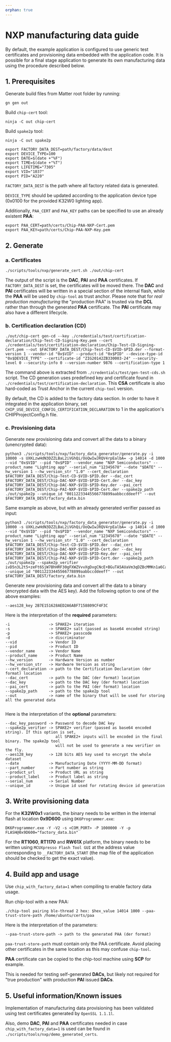 ```yaml
---
orphan: true
---
```


# NXP manufacturing data guide

By default, the example application is configured to use generic test
certificates and provisioning data embedded with the application code. It is
possible for a final stage application to generate its own manufacturing data
using the procedure described below.

## 1. Prerequisites

Generate build files from Matter root folder by running:

```
gn gen out
```

Build `chip-cert` tool:

```
ninja -C out chip-cert
```

Build `spake2p` tool:

```
ninja -C out spake2p
```

```
export FACTORY_DATA_DEST=path/factory/data/dest
export DEVICE_TYPE=100
export DATE=$(date +"%F")
export TIME=$(date +"%T")
export LIFETIME="7305"
export VID="1037"
export PID="A220"
```

`FACTORY_DATA_DEST` is the path where all factory related data is generated.

`DEVICE_TYPE` should be updated according to the application device type (0x0100
for the provided K32W0 lighting app).

Additionally, `PAA_CERT` and `PAA_KEY` paths can be specified to use an already
existent **PAA**:

```
export PAA_CERT=path/certs/Chip-PAA-NXP-Cert.pem
export PAA_KEY=path/certs/Chip-PAA-NXP-Key.pem
```

## 2. Generate

### a. Certificates

```
./scripts/tools/nxp/generate_cert.sh ./out/chip-cert
```

The output of the script is the **DAC**, **PAI** and **PAA** certificates. If
`FACTORY_DATA_DEST` is set, the certificates will be moved there. The **DAC**
and **PAI** certificates will be written in a special section of the internal
flash, while the **PAA** will be used by `chip-tool` as trust anchor. Please
note that for _real production manufacturing_ the "production PAA" is trusted
via the **DCL** rather than through the generated **PAA** certificate. The
**PAI** certificate may also have a different lifecycle.

### b. Certification declaration (CD)

```
./out/chip-cert gen-cd --key ./credentials/test/certification-declaration/Chip-Test-CD-Signing-Key.pem --cert ./credentials/test/certification-declaration/Chip-Test-CD-Signing-Cert.pem --out $FACTORY_DATA_DEST/Chip-Test-CD-$VID-$PID.der --format-version 1 --vendor-id "0x$VID" --product-id "0x$PID" --device-type-id "0x$DEVICE_TYPE" --certificate-id "ZIG20142ZB330003-24" --security-level 0 --security-info 0 --version-number 9876 --certification-type 1
```

The command above is extracted from `./credentials/test/gen-test-cds.sh` script.
The CD generation uses predefined key and certificate found in
`./credentials/test/certification-declaration`. This **CSA** certificate is also
hard-coded as Trust Anchor in the current `chip-tool` version.

By default, the CD is added to the factory data section. In order to have it
integrated in the application binary, set
`CHIP_USE_DEVICE_CONFIG_CERTIFICATION_DECLARATION` to 1 in the application's
CHIPProjectConfig.h file.

### c. Provisioning data

Generate new provisioning data and convert all the data to a binary (unencrypted
data):

```
python3 ./scripts/tools/nxp/factory_data_generator/generate.py -i 10000 -s UXKLzwHdN3DZZLBaL2iVGhQi/OoQwIwJRQV4rpEalbA= -p 14014 -d 1000 --vid "0x$VID" --pid "0x$PID" --vendor_name "NXP Semiconductors" --product_name "Lighting app" --serial_num "12345678" --date "$DATE" --hw_version 1 --hw_version_str "1.0" --cert_declaration $FACTORY_DATA_DEST/Chip-Test-CD-$VID-$PID.der --dac_cert $FACTORY_DATA_DEST/Chip-DAC-NXP-$VID-$PID-Cert.der --dac_key $FACTORY_DATA_DEST/Chip-DAC-NXP-$VID-$PID-Key.der --pai_cert $FACTORY_DATA_DEST/Chip-PAI-NXP-$VID-$PID-Cert.der --spake2p_path ./out/spake2p --unique_id "00112233445566778899aabbccddeeff" --out $FACTORY_DATA_DEST/factory_data.bin
```

Same example as above, but with an already generated verifier passed as input:

```
python3 ./scripts/tools/nxp/factory_data_generator/generate.py -i 10000 -s UXKLzwHdN3DZZLBaL2iVGhQi/OoQwIwJRQV4rpEalbA= -p 14014 -d 1000 --vid "0x$VID" --pid "0x$PID" --vendor_name "NXP Semiconductors" --product_name "Lighting app" --serial_num "12345678" --date "$DATE" --hw_version 1 --hw_version_str "1.0" --cert_declaration $FACTORY_DATA_DEST/Chip-Test-CD-$VID-$PID.der --dac_cert $FACTORY_DATA_DEST/Chip-DAC-NXP-$VID-$PID-Cert.der --dac_key $FACTORY_DATA_DEST/Chip-DAC-NXP-$VID-$PID-Key.der --pai_cert $FACTORY_DATA_DEST/Chip-PAI-NXP-$VID-$PID-Cert.der --spake2p_path ./out/spake2p --spake2p_verifier ivD5n3L2t5+zeFt6SjW7BhHRF30gFXWZVvvXgDxgCNcE+BGuTA5AUaVm3qDZBcMMKn1a6CakI4SxyPUnJr0CpJ4pwpr0DvpTlkQKqaRvkOQfAQ1XDyf55DuavM5KVGdDrg== --unique_id "00112233445566778899aabbccddeeff" --out $FACTORY_DATA_DEST/factory_data.bin
```

Generate new provisioning data and convert all the data to a binary (encrypted
data with the AES key). Add the following option to one of the above examples:

```
--aes128_key 2B7E151628AED2A6ABF7158809CF4F3C
```

Here is the interpretation of the **required** parameters:

```
-i                 -> SPAKE2+ iteration
-s                 -> SPAKE2+ salt (passed as base64 encoded string)
-p                 -> SPAKE2+ passcode
-d                 -> discriminator
--vid              -> Vendor ID
--pid              -> Product ID
--vendor_name      -> Vendor Name
--product_name     -> Product Name
--hw_version       -> Hardware Version as number
--hw_version_str   -> Hardware Version as string
--cert_declaration -> path to the Certification Declaration (der format) location
--dac_cert         -> path to the DAC (der format) location
--dac_key          -> path to the DAC key (der format) location
--pai_cert         -> path to the PAI (der format) location
--spake2p_path     -> path to the spake2p tool
--out              -> name of the binary that will be used for storing all the generated data


```

Here is the interpretation of the **optional** parameters:

```
--dac_key_password -> Password to decode DAC key
--spake2p_verifier -> SPAKE2+ verifier (passed as base64 encoded string). If this option is set,
                      all SPAKE2+ inputs will be encoded in the final binary. The spake2p tool
                      will not be used to generate a new verifier on the fly.
--aes128_key       -> 128 bits AES key used to encrypt the whole dataset
--date             -> Manufacturing Date (YYYY-MM-DD format)
--part_number      -> Part number as string
--product_url      -> Product URL as string
--product_label    -> Product label as string
--serial_num       -> Serial Number
--unique_id        -> Unique id used for rotating device id generation
```

## 3. Write provisioning data

For the **K32W0x1** variants, the binary needs to be written in the internal
flash at location **0x9D600** using `DK6Programmer.exe`:

```
DK6Programmer.exe -Y -V2 -s <COM_PORT> -P 1000000 -Y -p FLASH@0x9D600="factory_data.bin"
```

For the **RT1060**, **RT1170** and **RW61X** platform, the binary needs to be
written using `MCUXpresso Flash Tool GUI` at the address value corresponding to
`__FACTORY_DATA_START` (the map file of the application should be checked to get
the exact value).

## 4. Build app and usage

Use `chip_with_factory_data=1` when compiling to enable factory data usage.

Run chip-tool with a new PAA:

```
./chip-tool pairing ble-thread 2 hex: $hex_value 14014 1000 --paa-trust-store-path /home/ubuntu/certs/paa
```

Here is the interpretation of the parameters:

```
--paa-trust-store-path -> path to the generated PAA (der format)
```

`paa-trust-store-path` must contain only the PAA certificate. Avoid placing
other certificates in the same location as this may confuse `chip-tool`.

**PAA** certificate can be copied to the chip-tool machine using **SCP** for
example.

This is needed for testing self-generated **DACs**, but likely not required for
"true production" with production **PAI** issued **DACs**.

## 5. Useful information/Known issues

Implementation of manufacturing data provisioning has been validated using test
certificates generated by `OpenSSL 1.1.1l`.

Also, demo **DAC**, **PAI** and **PAA** certificates needed in case
`chip_with_factory_data=1` is used can be found in
`./scripts/tools/nxp/demo_generated_certs`. <a name="flashdebug"></a>
